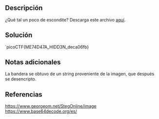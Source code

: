 ## Descripción
¿Qué tal un poco de escondite? Descarga este archivo [aquí](https://artifacts.picoctf.net/c_titan/4/unknown.zip).
## Solución
`picoCTF{ME74D47A_HIDD3N_deca06fb}
## Notas adicionales
La bandera se obtuvo de un string proveniente de la imagen, que después se desencripto.
## Referencias
https://www.georgeom.net/StegOnline/image
https://www.base64decode.org/es/